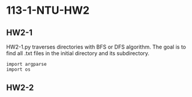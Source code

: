 # 113-1-NTU-HW2

## HW2-1
HW2-1.py traverses directories with BFS or DFS algorithm.
The goal is to find all .txt files in the initial directory and its subdirectory.
```
import argparse
import os
```

## HW2-2
